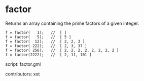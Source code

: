 factor
======

Returns an array containing the prime factors of a given integer.

    f = factor(   1);   //  [ ]
    f = factor(   5);   //  [ 5 ]
    f = factor(  12);   //  [ 2, 2, 3 ]
    f = factor( 222);   //  [ 2, 3, 37 ]
    f = factor( 256);   //  [ 2, 2, 2, 2, 2, 2, 2, 2 ]
    f = factor(2222);   //  [ 2, 11, 101 ]

script: factor.gml

contributors: xot
